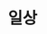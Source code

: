 ---
title: "일상"
permalink: /tags/daily-life/
layout: tag
taxonomy: 일상
author_profile: false
sidebar:
    nav: "docs"
---